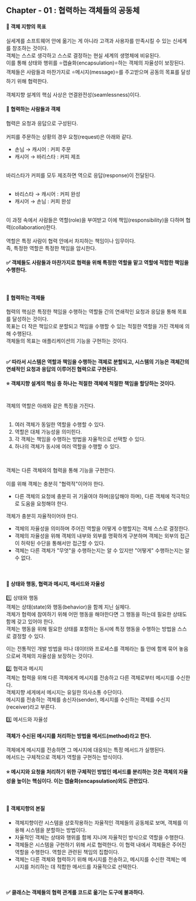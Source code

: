 ## Chapter - 01 : 협력하는 객체들의 공동체

#### 📌  객체 지향의 목표 </br>
실세계를 소프트웨어 안에 옮기는 게 아니라 고객과 사용자를 만족시킬 수 있는 신세계를 창조하는 것이다. </br>
객체는 스스로 생각하고 스스로 결정하는 현실 세계의 생명체에 비유된다. </br>
이를 통해 상태와 행위를 ⭐️캡슐화(encapsulation)⭐️하는 객체의 자율성이 보장된다. </br>
객체들은 사람들과 마찬가지로 ⭐️메시지(message)⭐️를 주고받으며 공동의 목표를 달성하기 위해 협력한다.</br>
</br>
객체지향 설계의 핵심 사상은 연결완전성(seamlessness)이다.
</br>

#### 📌 협력하는 사람들과 객체 </br>
협력은 요청과 응답으로 구성된다. </br>
</br>
커피를 주문하는 상황의 경우 요청(request)은 아래와 같다. </br>
- 손님 → 캐시어 : 커피 주문 </br>
- 캐시어 → 바리스타 : 커피 제조 </br>
</br>
바리스타가 커피를 모두 제조하면 역으로 응답(response)이 전달된다. </br></br>

- 바리스타 → 캐시어 : 커피 완성 </br>
- 캐시어 → 손님 : 커피 완성 </br>
</br>
이 과정 속에서 사람들은 역할(role)을 부여받고 이에 책임(responsibility)을 다하며 협력(collaboration)한다.</br>
</br>
역할은 특정 사람이 협력 안에서 차지하는 책임이나 임무이다.</br>
즉, 특정한 역할은 특정한 책임을 암시한다.</br>

#### ✅ 객체들도 사람들과 마찬가지로 협력을 위해 특정한 역할을 맡고 역할에 적합한 책임을 수행한다.
</br>

#### 📌 협력하는 객체들 </br>
협력의 핵심은 특정한 책임을 수행하는 역할들 간의 연쇄적인 요청과 응답을 통해 목표를 달성하는 것이다. </br>
목표는 더 작은 책임으로 분할되고 책임을 수행할 수 있는 적절한 역할을 가진 객체에 의해 수행된다. </br>
객체들의 목표는 애플리케이션의 기능을 구현하는 것이다. </br>
</br>
#### ✅ 따라서 시스템은 역할과 책임을 수행하는 객체로 분할되고, 시스템의 기능은 객체간의 연쇄적인 요청과 응답의 이루어진 협력으로 구현된다. 

#### ⭐️ 객체지향 설계의 핵심 중 하나는 적절한 객체에 적절한 책임을 할당하는 것이다. 
</br>
객체의 역할은 아래와 같은 특징을 가진다. </br></br>

1. 여러 객체가 동일한 역할을 수행할 수 있다. </br>
2. 역할은 대체 가능성을 의미힌다. </br>
3. 각 객체는 책임을 수행하는 방법을 자율적으로 선택할 수 있다. </br>
4. 하나의 객체가 동시에 여러 역할을 수행할 수 있다. </br>

</br>

객체는 다른 객체와의 협력을 통해 기능을 구현한다.</br></br>
이를 위해 객체는 충분히 "협력적"이어야 한다.</br>
- 다른 객체의 요청에 충분히 귀 기울여야 하며(응답해야 하며), 다른 객체에 적극적으로 도움을 요청해야 한다. </br>

객체가 충분히 자율적이어야 한다. </br>
- 객체의 자율성을 의미하며 주어진 역할을 어떻게 수행할지는 객체 스스로 결정한다. </br>
- 객체의 자율성을 위해 객체의 내부와 외부를 명확하게 구분하며 객체는 외부의 접근이 허락된 수단을 통해서만 접근할 수 있다.</br>
- 객체는 다른 객체가 "무엇"을 수행하는지는 알 수 있지만 "어떻게" 수행하는지는 알 수 없다.
</br>

#### 📌 상태와 행동, 협력과 메시지, 매서드와 자율성
1️⃣ 상태와 행동 </br>
객체는 상태(state)와 행동(behavior)을 함께 지닌 실체다. </br>
객체가 협력에 참여하기 위해 어떤 행동을 해야한다면 그 행동을 하는데 필요한 상태도 함께 갖고 있어야 한다. </br>
객체는 행동을 위해 필요한 상태를 포함하는 동시에 특정 행동을 수행하는 방법을 스스로 결정할 수 있다. </br>

이는 전통적인 개발 방법을 떠나 데이터와 프로세스를 객체라는 틀 안에 함께 묶어 놓음으로써 객체의 자율성을 보장하는 것이다. </br>

2️⃣ 협력과 메시지 </br>
객체는 협력을 위해 다른 객체에게 메시지를 전송하고 다른 객체로부터 메시지를 수신한다. </br>
객체지향 세게에서 메시지는 유일한 의사소통 수단이다. </br>
메시지를 전송하는 객체를 송신자(sender), 메시지를 수신하는 객체를 수신지(receiver)라고 부른다. </br>

3️⃣ 메서드와 자율성 </br>
#### 객체가 수신된 메시지를 처리하는 방법을 메서드(method)라고 한다. </br>
객체에게 메시지를 전송하면 그 메시지에 대응되는 특정 메서드가 실행된다. </br>
메서드는 구체적으로 객체가 역할을 구현하는 방식이다. </br>

####  ⭐️ 메시지와 요청을 처리하기 위한 구체적인 방법인 메서드를 분리하는 것은 객체의 자율성을 높이는 핵심이다. 이는 캡슐화(encapsulation)와도 관련있다. 

</br>

####  📌 객체지향의 본질
- 객체지향이란 시스템을 상호작용하는 자율적인 객체들의 공동체로 보며, 객체를 이용해 시스템을 분할하는 방법이다.
- 자율적인 객체는 상태와 행위를 함께 지니며 자율적인 방식으로 역할을 수행한다.
- 객체들은 시스템을 구현하기 위해 서로 협력한다. 이 협력 내에서 객체들은 주어진 역할을 수행한다. 역할은 관련된 책임의 집합이다.
- 객체는 다른 객체와 협력하기 위해 메시지를 전송하고, 메시지를 수신한 객체는 메시지를 처리하는 데 적합한 메서드를 자율적으로 선택한다.
</br>

####  ✅ 클래스는 객체들의 협력 관계를 코드로 옮기는 도구에 불과하다. 



